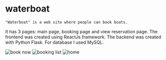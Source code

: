 # waterboat

    "Waterboat" is a web site where people can book boats.
It has 3 pages: main page, booking page and view reservation page. 
The frontend was created using ReactJs framework.
The backend was created with Python Flask. 
For database I used MySQL.


![book now](https://user-images.githubusercontent.com/63923347/191661594-cf955fb1-1c10-44f0-a816-2ab670223e9b.png)
![booking list](https://user-images.githubusercontent.com/63923347/191661598-2e39a544-bc1f-45ef-8beb-80f1ccdd1294.png)
![home](https://user-images.githubusercontent.com/63923347/191661600-33433f3d-e942-4fea-bd9c-f25c25afcd51.png)
